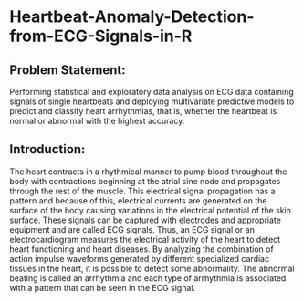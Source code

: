 # Heartbeat-Anomaly-Detection-from-ECG-Signals-in-R

## Problem Statement:
Performing statistical and exploratory data analysis on ECG data containing signals of single heartbeats and deploying multivariate predictive models to predict and classify heart arrhythmias, that is, whether the heartbeat is normal or abnormal with the highest accuracy.

## Introduction:
The heart contracts in a rhythmical manner to pump blood throughout the body with contractions beginning at the atrial sine node and propagates through the rest of the muscle. This electrical signal propagation has a pattern and because of this, electrical currents are generated on the surface of the body causing variations in the electrical potential of the skin surface. These signals can be captured with electrodes and appropriate equipment and are called ECG signals.
Thus, an ECG signal or an electrocardiogram measures the electrical activity of the heart to detect heart functioning and heart diseases. By analyzing the combination of action impulse waveforms generated by different specialized cardiac tissues in the heart, it is possible to detect some abnormality. The abnormal beating is called an arrhythmia and each type of arrhythmia is associated with a pattern that can be seen in the ECG signal.


